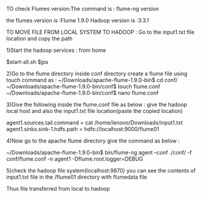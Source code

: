 TO check Flumes version:The command is : flume-ng version

the flumes version is :Flume 1.9.0 Hadoop version is :3.3.1

TO MOVE FILE FROM LOCAL SYSTEM TO HADOOP :
Go to the input1.txt file location and copy the path

1)Start the hadoop services : from home 

$start-all.sh
$jps 

2)Go to the flume directory inside conf directory create a flume file using touch command as :
~/Downloads/apache-flume-1.9.0-bin$ cd conf/
~/Downloads/apache-flume-1.9.0-bin/conf$ touch flume.conf
~/Downloads/apache-flume-1.9.0-bin/conf$ nano flume.conf

3)Give the following inside the flume.conf file as below :
  give the hadoop local host and also the input1.txt file location(paste the copied location)

agent1.sources.tail.command = cat /home/lenovo/Downloads/input1.txt
agent1.sinks.sink-1.hdfs.path = hdfs://localhost:9000/flume01

4)Now go to the apache flume directory give the command as below :

~/Downloads/apache-flume-1.9.0-bin$ bin/flume-ng agent –conf ./conf/ -f conf/flume.conf -n agent1 -Dflume.root.logger=DEBUG

5)check the hadoop file system(localhost:9870)
    you can see the contents of input1.txt file in the /flume01 directory with flumedata file

Thus file transferred from local to hadoop  
